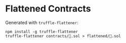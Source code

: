 # Flattened Contracts

Generated with `truffle-flattener`:

```
npm install -g truffle-flattener
truffle-flattener contracts/💩.sol > flattened/💩.sol
```